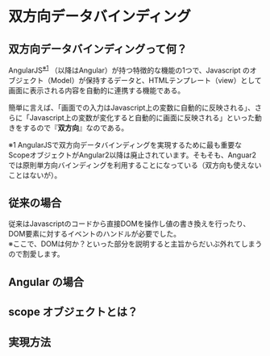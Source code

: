 # 双方向データバインディング

## 双方向データバインディングって何？

AngularJS<sup>[※1](#ref1)</sup> （以降はAngular）が持つ特徴的な機能の1つで、Javascript のオブジェクト（Model）が保持するデータと、HTMLテンプレート（view）として画面に表示される内容を自動的に連携する機能である。

簡単に言えば、「画面での入力はJavascript上の変数に自動的に反映される」、さらに「Javascript上の変数が変化すると自動的に画面に反映される」といった動きをするので『**双方向**』なのである。

<a name="ref1"></a>※1 AngularJSで双方向データバインディングを実現するために最も重要なScopeオブジェクトがAngular2以降は廃止されています。そもそも、Anguar2では原則単方向バインディングを利用することになっている（双方向も使えないことはないが）。

## 従来の場合

従来はJavascriptのコードから直接DOMを操作し値の書き換えを行ったり、DOM要素に対するイベントのハンドルが必要でした。  
※ここで、DOMは何か？といった部分を説明すると主旨からだいぶ外れてしまうので割愛します。

## Angular の場合

## scope オブジェクトとは？

## 実現方法
